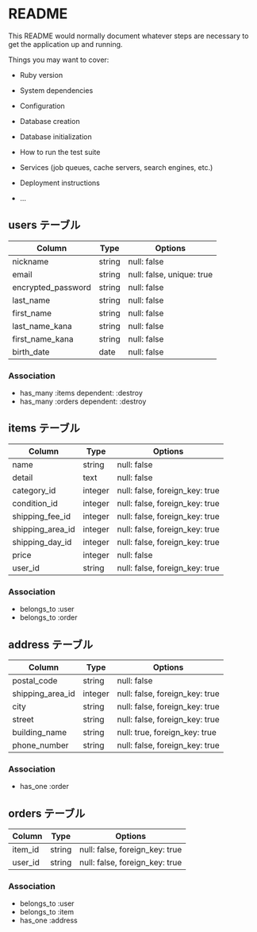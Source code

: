 # README

This README would normally document whatever steps are necessary to get the
application up and running.

Things you may want to cover:

* Ruby version

* System dependencies

* Configuration

* Database creation

* Database initialization

* How to run the test suite

* Services (job queues, cache servers, search engines, etc.)

* Deployment instructions

* ...

## users テーブル

| Column             | Type   | Options                   |
| ------------------ | ------ | -----------               |
| nickname           | string | null: false               |
| email              | string | null: false, unique: true |
| encrypted_password | string | null: false               |
| last_name          | string | null: false               |
| first_name         | string | null: false               |
| last_name_kana     | string | null: false               |
| first_name_kana    | string | null: false               |
| birth_date         | date   | null: false               |


### Association

- has_many :items dependent: :destroy
- has_many :orders dependent: :destroy


## items テーブル

| Column           | Type      | Options                        |
| ------           | --------- | -----------                    |
| name             | string    | null: false                    |
| detail           | text      | null: false                    |
| category_id      | integer   | null: false, foreign_key: true |
| condition_id     | integer   | null: false, foreign_key: true |
| shipping_fee_id  | integer   | null: false, foreign_key: true |
| shipping_area_id | integer   | null: false, foreign_key: true |
| shipping_day_id  | integer   | null: false, foreign_key: true |
| price            | integer   | null: false                    |
| user_id          | string    | null: false, foreign_key: true |


### Association

- belongs_to :user
- belongs_to :order

## address テーブル

| Column           | Type       | Options                        |
| -------          | ---------- | ------------------------------ |
| postal_code      | string     | null: false                    |
| shipping_area_id | integer    | null: false, foreign_key: true |
| city             | string     | null: false, foreign_key: true |
| street           | string     | null: false, foreign_key: true |
| building_name    | string     | null: true, foreign_key: true  |
| phone_number     | string     | null: false, foreign_key: true |


### Association

- has_one :order

## orders テーブル

| Column        | Type       | Options                        |
| -------       | ---------- | ------------------------------ |
| item_id       | string     | null: false, foreign_key: true |
| user_id       | string     | null: false, foreign_key: true |


### Association

- belongs_to :user
- belongs_to :item
- has_one :address